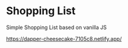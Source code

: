 # Shopping List

Simple Shopping List based on vanilla JS

https://dapper-cheesecake-7105c8.netlify.app/
